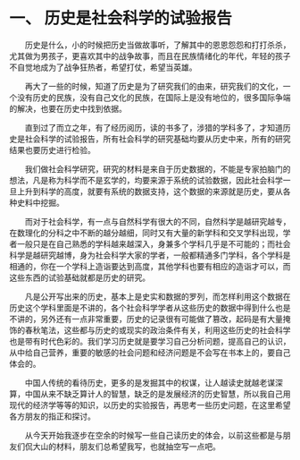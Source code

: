 # 一、 历史是社会科学的试验报告


　　历史是什么，小的时候把历史当做故事听，了解其中的恩恩怨怨和打打杀杀，尤其做为男孩子，更喜欢其中的战争故事，而且在民族情绪化的年代，年轻的孩子不自觉地成为了战争狂热者，希望打仗，希望当英雄。

　　再大了一些的时候，知道了历史是为了研究我们的由来，研究我们的文化，一个没有历史的民族，没有自己文化的民族，在国际上是没有地位的，很多国际争端的解决，也要在历史中找到依据。

　　直到过了而立之年，有了经历阅历，读的书多了，涉猎的学科多了，才知道历史是社会科学的试验报告，所有社会科学的研究基础均要从历史中来，所有的研究结果也要历史进行检验。

　　我们做社会科学研究，研究的材料是来自于历史数据的，不能是专家拍脑门的想法，凡是称为科学而不是玄学的，均要来源于系统的试验数据，因此社会科学一旦上升到科学的高度，就要有系统的数据支持，这个数据的来源就是历史，要从各种史料中挖掘。

　　而对于社会科学，有一点与自然科学有很大的不同，自然科学是越研究越专，在数理化的分科之中不断的越分越细，同时又有大量的新学科和交叉学科出现，学者一般只是在自己熟悉的学科越来越深入，身兼多个学科几乎是不可能的；而社会科学是越研究越博，身为社会科学大家的学者，一般都精通多门学科，各个学科是相通的，你在一个学科上造诣要达到高度，其他学科也要有相应的造诣才可以，而这些东西的试验基础就都是历史的研究。

　　凡是公开写出来的历史，基本上是史实和数据的罗列，而怎样利用这个数据在历史这个学科里面是不讲的，各个社会科学学者从这些历史的数据中得到什么也是不讲的，另外还有一点非常重要，历史的记录很有可能做了篡改，起码是有大量掩饰的春秋笔法，这些都与历史的或现实的政治条件有关，利用这些历史的社会科学也是带有时代色彩的。我们学习历史就是要学习自己分析问题，提高自己的认识，从中给自己营养，重要的敏感的社会问题和经济问题是不会写在书本上的，要自己体会的。

　　中国人传统的看待历史，更多的是发掘其中的权谋，让人越读史就越老谋深算，中国从来不缺乏算计人的智慧，缺乏的是发展经济的历史智慧，所以我自己用现代的经济学等等的知识，以历史的实验报告，再思考一些历史问题，在这里希望各方朋友的指正和探讨。

　　从今天开始我逐步在空余的时候写一些自己读历史的体会，以前这些都是与朋友们侃大山的材料，朋友们总希望我写，也就抽空写一点吧。